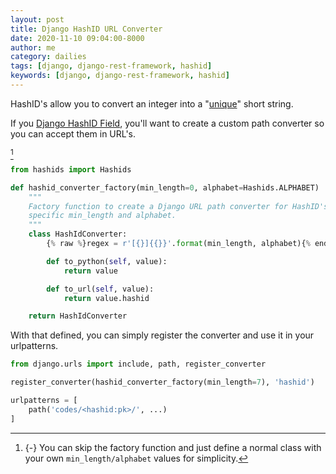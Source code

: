 ```yaml
---
layout: post
title: Django HashID URL Converter
date: 2020-11-10 09:04:00-8000
author: me
category: dailies
tags: [django, django-rest-framework, hashid]
keywords: [django, django-rest-framework, hashid]
---
```


HashID's allow you to convert an integer into a "[unique](https://carnage.github.io/2015/08/cryptanalysis-of-hashids)" short string.

If you [Django HashID Field](https://github.com/nshafer/django-hashid-field), you'll want to create a custom path converter so you can accept them in URL's.

[^factory]

[^factory]: {-}
  You can skip the factory function and just define a normal class with your own `min_length/alphabet` values for simplicity.

```python
from hashids import Hashids

def hashid_converter_factory(min_length=0, alphabet=Hashids.ALPHABET)
    """
    Factory function to create a Django URL path converter for HashID's using a
    specific min_length and alphabet.
    """
    class HashIdConverter:
        {% raw %}regex = r'[{}]{{}}'.format(min_length, alphabet){% endraw %}

        def to_python(self, value):
            return value

        def to_url(self, value):
            return value.hashid

    return HashIdConverter
```

With that defined, you can simply register the converter and use it in your urlpatterns.

```python
from django.urls import include, path, register_converter

register_converter(hashid_converter_factory(min_length=7), 'hashid')

urlpatterns = [
    path('codes/<hashid:pk>/', ...)
]
```
